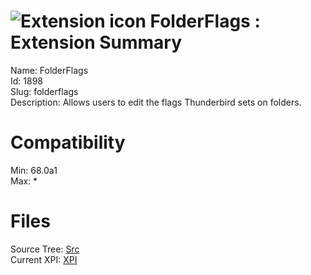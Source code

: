 # ![Extension icon](https://addons.thunderbird.net/user-media/addon_icons/1/1898-64.png?modified=1349882062) FolderFlags : Extension Summary

Name: FolderFlags  
Id: 1898  
Slug: folderflags  
Description: Allows users to edit the flags Thunderbird sets on folders.
  

# Compatibility
Min: 68.0a1  
Max: *  

# Files

Source Tree: [Src](x68/1898-folderflags/src)  
Current XPI: [XPI](x68/1898-folderflags/xpi)  



